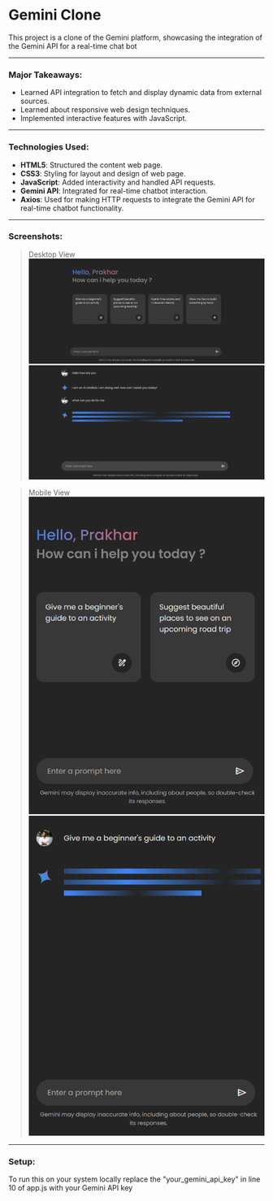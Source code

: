 <h1>Gemini Clone</h1>
<p>This project is a clone of the Gemini platform, showcasing the integration of the Gemini API for a real-time chat bot</p>

---

<h3>Major Takeaways:</h3>

- Learned API integration to fetch and display dynamic data from external sources.
- Learned about responsive web design techniques.
- Implemented interactive features with JavaScript.

---

<h3>Technologies Used:</h3>

-  **HTML5**: Structured the content web page.
-  **CSS3**: Styling for layout and design of web page.
-  **JavaScript**: Added interactivity and handled API requests.
-  **Gemini API**: Integrated for real-time chatbot interaction.
-  **Axios**: Used for making HTTP requests to integrate the Gemini API for real-time chatbot functionality.

---

<h3>Screenshots:</h3>

>Desktop View
![desktop](https://github.com/PrakharAgarwal135/GeminiClone/blob/main/images/readme%20ss/desk1.png)
![desktop](https://github.com/PrakharAgarwal135/GeminiClone/blob/main/images/readme%20ss/desk3.png)


>Mobile View
![mobile](https://github.com/PrakharAgarwal135/GeminiClone/blob/main/images/readme%20ss/mob1.png)
![mobile](https://github.com/PrakharAgarwal135/GeminiClone/blob/main/images/readme%20ss/mob2.png)


---

<h3>Setup:</h3>
<p>To run this on your system locally replace the "your_gemini_api_key" in line 10 of app.js with your Gemini API key</p>
